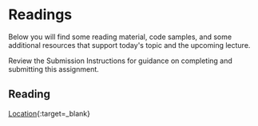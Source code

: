 # Readings

Below you will find some reading material, code samples, and some additional resources that support today's topic and the upcoming lecture.

Review the Submission Instructions for guidance on completing and submitting this assignment.

## Reading

[Location](https://developer.android.com/training/location/retrieve-current){:target=_blank}

<!-- Mix it up! Create the questions with pointed answers, fill in the blank, or opinion/open ended -->
